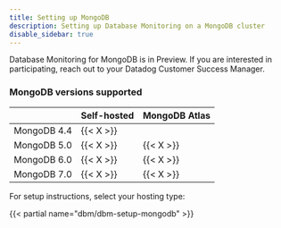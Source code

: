 ```yaml
---
title: Setting up MongoDB
description: Setting up Database Monitoring on a MongoDB cluster
disable_sidebar: true
---
```


<div class="alert alert-info">Database Monitoring for MongoDB is in Preview. If you are interested in participating, reach out to your Datadog Customer Success Manager.</div>

### MongoDB versions supported

|             | Self-hosted | MongoDB Atlas |
|-------------|-------------|---------------|
| MongoDB 4.4 | {{< X >}}   |               |
| MongoDB 5.0 | {{< X >}}   | {{< X >}}     |
| MongoDB 6.0 | {{< X >}}   | {{< X >}}     |
| MongoDB 7.0 | {{< X >}}   | {{< X >}}     |

For setup instructions, select your hosting type:

{{< partial name="dbm/dbm-setup-mongodb" >}}


